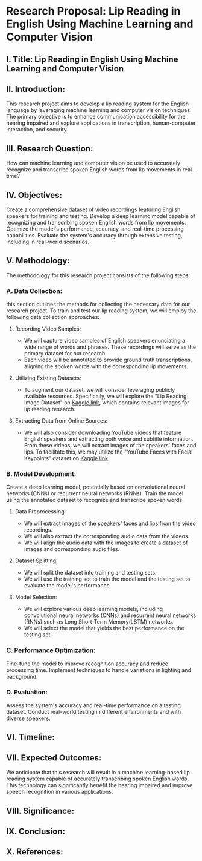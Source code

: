 #  Research Proposal: Lip Reading in English Using Machine Learning and Computer Vision

## I. Title: Lip Reading in English Using Machine Learning and Computer Vision

## II. Introduction:
This research project aims to develop a lip reading system for the English language by leveraging machine learning and computer vision techniques. The primary objective is to enhance communication accessibility for the hearing impaired and explore applications in transcription, human-computer interaction, and security.

## III. Research Question:
How can machine learning and computer vision be used to accurately recognize and transcribe spoken English words from lip movements in real-time?

## IV. Objectives:

Create a comprehensive dataset of video recordings featuring English speakers for training and testing.
Develop a deep learning model capable of recognizing and transcribing spoken English words from lip movements.
Optimize the model's performance, accuracy, and real-time processing capabilities.
Evaluate the system's accuracy through extensive testing, including in real-world scenarios.
## V. Methodology:

The methodology for this research project consists of the following steps:

### A. Data Collection:
this section outlines the methods for collecting the necessary data for our research project.
To train and test our lip reading system, we will employ the following data collection approaches:

1. Recording Video Samples:

    * We will capture video samples of English speakers enunciating a wide range of words and phrases. These recordings will serve as the primary dataset for our research.
    * Each video will be annotated to provide ground truth transcriptions, aligning the spoken words with the corresponding lip movements.

2. Utilizing Existing Datasets:

   * To augment our dataset, we will consider leveraging publicly available resources. Specifically, we will explore the "Lip Reading Image Dataset" on [Kaggle link](https://www.kaggle.com/datasets/apoorvwatsky/miraclvc1/data), which contains relevant images for lip reading research.
   

3. Extracting Data from Online Sources:

    * We will also consider downloading YouTube videos that feature English speakers and extracting both voice and subtitle information. From these videos, we will extract images of the speakers' faces and lips. To facilitate this, we may utilize the "YouTube Faces with Facial Keypoints" dataset on [Kaggle link](https://www.kaggle.com/selfishgene/youtube-faces-with-facial-keypoints).

### B. Model Development:

Create a deep learning model, potentially based on convolutional neural networks (CNNs) or recurrent neural networks (RNNs).
Train the model using the annotated dataset to recognize and transcribe spoken words.

1. Data Preprocessing:

    * We will extract images of the speakers' faces and lips from the video recordings.
    * We will also extract the corresponding audio data from the videos.
    * We will align the audio data with the images to create a dataset of images and corresponding audio files.
2. Dataset Splitting:

    * We will split the dataset into training and testing sets.
    * We will use the training set to train the model and the testing set to evaluate the model's performance.
3. Model Selection:

    * We will explore various deep learning models, including convolutional neural networks (CNNs) and recurrent neural networks (RNNs).such as Long Short-Term Memory(LSTM) networks.
    * We will select the model that yields the best performance on the testing set.
   

### C. Performance Optimization:

Fine-tune the model to improve recognition accuracy and reduce processing time.
Implement techniques to handle variations in lighting and background.
### D. Evaluation:

Assess the system's accuracy and real-time performance on a testing dataset.
Conduct real-world testing in different environments and with diverse speakers.
## VI. Timeline:

## VII. Expected Outcomes:
We anticipate that this research will result in a machine learning-based lip reading system capable of accurately transcribing spoken English words. This technology can significantly benefit the hearing impaired and improve speech recognition in various applications.

## VIII. Significance:

## IX. Conclusion:

## X. References:




